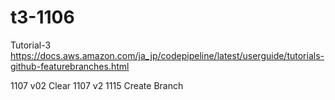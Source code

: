 # t3-1106
Tutorial-3
https://docs.aws.amazon.com/ja_jp/codepipeline/latest/userguide/tutorials-github-featurebranches.html

1107 v02 Clear
1107 v2 
1115 Create Branch